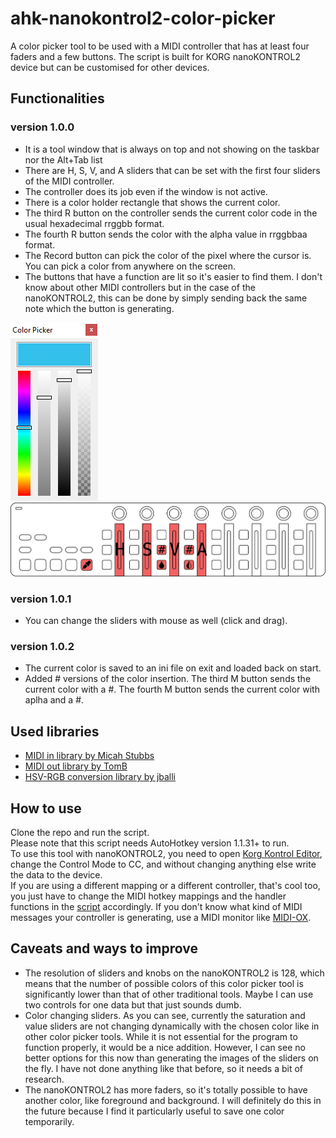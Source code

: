 # ahk-nanokontrol2-color-picker

A color picker tool to be used with a MIDI controller that has at least four faders and a few buttons. The script is built for KORG nanoKONTROL2 device but can be customised for other devices.

## Functionalities

### version 1.0.0

- It is a tool window that is always on top and not showing on the taskbar nor the Alt+Tab list
- There are H, S, V, and A sliders that can be set with the first four sliders of the MIDI controller.
- The controller does its job even if the window is not active.
- There is a color holder rectangle that shows the current color.
- The third R button on the controller sends the current color code in the usual hexadecimal rrggbb format.
- The fourth R button sends the color with the alpha value in rrggbbaa format.
- The Record button can pick the color of the pixel where the cursor is. You can pick a color from anywhere on the screen.
- The buttons that have a function are lit so it's easier to find them. I don't know about other MIDI controllers but in the case of the nanoKONTROL2, this can be done by simply sending back the same note which the button is generating.

![Tool window](./images/readme_tool_window.png)
![nanoKONTROL2](./images/readme_nano.svg)

### version 1.0.1

- You can change the sliders with mouse as well (click and drag).

### version 1.0.2

- The current color is saved to an ini file on exit and loaded back on start.
- Added # versions of the color insertion. The third M button sends the current color with a #. The fourth M button sends the current color with aplha and a #.

## Used libraries

- [MIDI in library by Micah Stubbs](https://github.com/micahstubbs/midi4ahk)
- [MIDI out library by TomB](https://autohotkey.com/board/topic/17212-midi-output-from-ahk/)
- [HSV-RGB conversion library by jballi](https://www.autohotkey.com/boards/viewtopic.php?t=30908)

## How to use

Clone the repo and run the script.<br/>
Please note that this script needs AutoHotkey version 1.1.31+ to run.<br/>
To use this tool with nanoKONTROL2, you need to open [Korg Kontrol Editor](https://www.korg.com/us/support/download/software/0/159/1354/), change the Control Mode to CC, and without changing anything else write the data to the device.<br/>
If you are using a different mapping or a different controller, that's cool too, you just have to change the MIDI hotkey mappings and the handler functions in the [script](./nanoKONTROL2_color_picker.ahk) accordingly. If you don't know what kind of MIDI messages your controller is generating, use a MIDI monitor like [MIDI-OX](http://www.midiox.com/).

## Caveats and ways to improve

- The resolution of sliders and knobs on the nanoKONTROL2 is 128, which means that the number of possible colors of this color picker tool is significantly lower than that of other traditional tools. Maybe I can use two controls for one data but that just sounds dumb.
- Color changing sliders. As you can see, currently the saturation and value sliders are not changing dynamically with the chosen color like in other color picker tools. While it is not essential for the program to function properly, it would be a nice addition. However, I can see no better options for this now than generating the images of the sliders on the fly. I have not done anything like that before, so it needs a bit of research.
- The nanoKONTROL2 has more faders, so it's totally possible to have another color, like foreground and background. I will definitely do this in the future because I find it particularly useful to save one color temporarily.
